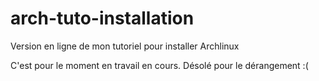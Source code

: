 # arch-tuto-installation
Version en ligne de mon tutoriel pour installer Archlinux

C'est pour le moment en travail en cours. Désolé pour le dérangement :(
